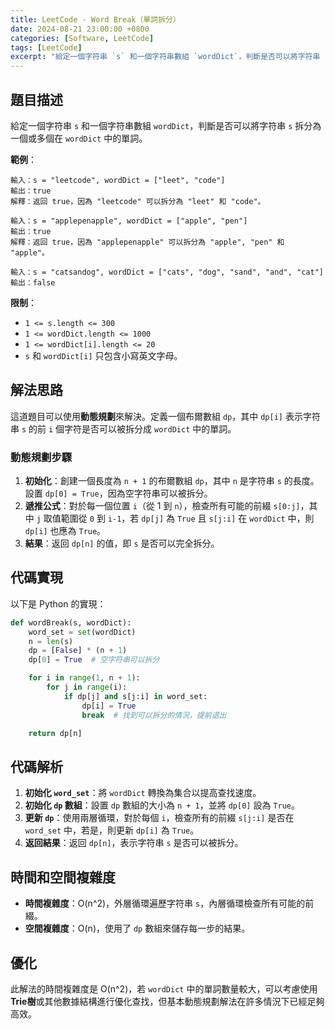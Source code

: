 ```yaml
---
title: LeetCode - Word Break（單詞拆分）
date: 2024-08-21 23:00:00 +0800
categories: [Software, LeetCode]
tags: [LeetCode] 
excerpt: "給定一個字符串 `s` 和一個字符串數組 `wordDict`，判斷是否可以將字符串 `s` 拆分為一個或多個在 `wordDict` 中的單詞。"
---
```


## 題目描述
給定一個字符串 `s` 和一個字符串數組 `wordDict`，判斷是否可以將字符串 `s` 拆分為一個或多個在 `wordDict` 中的單詞。

**範例**：

```plaintext
輸入：s = "leetcode", wordDict = ["leet", "code"]
輸出：true
解釋：返回 true，因為 "leetcode" 可以拆分為 "leet" 和 "code"。

輸入：s = "applepenapple", wordDict = ["apple", "pen"]
輸出：true
解釋：返回 true，因為 "applepenapple" 可以拆分為 "apple", "pen" 和 "apple"。

輸入：s = "catsandog", wordDict = ["cats", "dog", "sand", "and", "cat"]
輸出：false
```

**限制**：
- `1 <= s.length <= 300`
- `1 <= wordDict.length <= 1000`
- `1 <= wordDict[i].length <= 20`
- `s` 和 `wordDict[i]` 只包含小寫英文字母。

## 解法思路
這道題目可以使用**動態規劃**來解決。定義一個布爾數組 `dp`，其中 `dp[i]` 表示字符串 `s` 的前 `i` 個字符是否可以被拆分成 `wordDict` 中的單詞。

### 動態規劃步驟
1. **初始化**：創建一個長度為 `n + 1` 的布爾數組 `dp`，其中 `n` 是字符串 `s` 的長度。設置 `dp[0] = True`，因為空字符串可以被拆分。
2. **遞推公式**：對於每一個位置 `i`（從 1 到 `n`），檢查所有可能的前綴 `s[0:j]`，其中 `j` 取值範圍從 `0` 到 `i-1`，若 `dp[j]` 為 `True` 且 `s[j:i]` 在 `wordDict` 中，則 `dp[i]` 也應為 `True`。
3. **結果**：返回 `dp[n]` 的值，即 `s` 是否可以完全拆分。

## 代碼實現

以下是 Python 的實現：

```python
def wordBreak(s, wordDict):
    word_set = set(wordDict)
    n = len(s)
    dp = [False] * (n + 1)
    dp[0] = True  # 空字符串可以拆分

    for i in range(1, n + 1):
        for j in range(i):
            if dp[j] and s[j:i] in word_set:
                dp[i] = True
                break  # 找到可以拆分的情況，提前退出

    return dp[n]
```

## 代碼解析
1. **初始化 `word_set`**：將 `wordDict` 轉換為集合以提高查找速度。
2. **初始化 `dp` 數組**：設置 `dp` 數組的大小為 `n + 1`，並將 `dp[0]` 設為 `True`。
3. **更新 `dp`**：使用兩層循環，對於每個 `i`，檢查所有的前綴 `s[j:i]` 是否在 `word_set` 中，若是，則更新 `dp[i]` 為 `True`。
4. **返回結果**：返回 `dp[n]`，表示字符串 `s` 是否可以被拆分。

## 時間和空間複雜度
- **時間複雜度**：O(n^2)，外層循環遍歷字符串 `s`，內層循環檢查所有可能的前綴。
- **空間複雜度**：O(n)，使用了 `dp` 數組來儲存每一步的結果。

## 優化
此解法的時間複雜度是 O(n^2)，若 `wordDict` 中的單詞數量較大，可以考慮使用**Trie樹**或其他數據結構進行優化查找，但基本動態規劃解法在許多情況下已經足夠高效。
